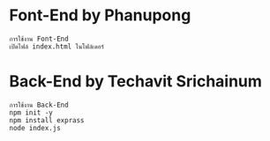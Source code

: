 # Font-End by Phanupong  
```
การใช้งาน Font-End
เปิดไฟล์ index.html ในโฟล์เดอร์

```
# Back-End by Techavit Srichainum  
```
การใช้งาน Back-End
npm init -y
npm install exprass
node index.js
```